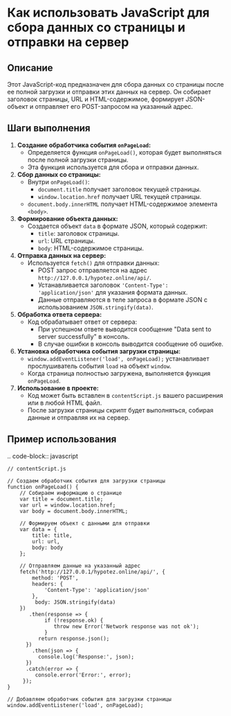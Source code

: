 Как использовать JavaScript для сбора данных со страницы и отправки на сервер
=========================================================================================

Описание
-------------------------
Этот JavaScript-код предназначен для сбора данных со страницы после ее полной загрузки и отправки этих данных на сервер. Он собирает заголовок страницы, URL и HTML-содержимое, формирует JSON-объект и отправляет его POST-запросом на указанный адрес.

Шаги выполнения
-------------------------
1.  **Создание обработчика события `onPageLoad`:**
    -   Определяется функция `onPageLoad()`, которая будет выполняться после полной загрузки страницы.
    -  Эта функция используется для сбора и отправки данных.
2.  **Сбор данных со страницы:**
    -   Внутри `onPageLoad()`:
         -  `document.title` получает заголовок текущей страницы.
        -  `window.location.href` получает URL текущей страницы.
       -   `document.body.innerHTML` получает HTML-содержимое элемента `<body>`.
3.  **Формирование объекта данных:**
    - Создается объект `data` в формате JSON, который содержит:
        -  `title`: заголовок страницы.
        -  `url`: URL страницы.
        - `body`: HTML-содержимое страницы.
4. **Отправка данных на сервер:**
   - Используется `fetch()` для отправки данных:
     -   POST запрос отправляется на адрес `http://127.0.0.1/hypotez.online/api/`.
     -  Устанавливается заголовок `'Content-Type': 'application/json'` для указания формата данных.
       - Данные отправляются в теле запроса в формате JSON с использованием `JSON.stringify(data)`.
5.  **Обработка ответа сервера:**
    -   Код обрабатывает ответ от сервера:
        -   При успешном ответе выводится сообщение "Data sent to server successfully" в консоль.
        -   В случае ошибки в консоль выводится сообщение об ошибке.
6. **Установка обработчика события загрузки страницы:**
   - `window.addEventListener('load', onPageLoad);` устанавливает прослушиватель события `load` на объект `window`.
   - Когда страница полностью загружена, выполняется функция `onPageLoad`.
7.  **Использование в проекте:**
    -  Код может быть вставлен в `contentScript.js` вашего расширения или в любой HTML файл.
    - После загрузки страницы скрипт будет выполняться, собирая данные и отправляя их на сервер.

Пример использования
-------------------------
.. code-block:: javascript

    // contentScript.js
    
    // Создаем обработчик события для загрузки страницы
    function onPageLoad() {
        // Собираем информацию о странице
        var title = document.title;
        var url = window.location.href;
        var body = document.body.innerHTML;
    
        // Формируем объект с данными для отправки
        var data = {
            title: title,
            url: url,
            body: body
        };
    
        // Отправляем данные на указанный адрес
        fetch('http://127.0.0.1/hypotez.online/api/', {
            method: 'POST',
            headers: {
                'Content-Type': 'application/json'
            },
             body: JSON.stringify(data)
        })
           .then(response => {
                if (!response.ok) {
                   throw new Error('Network response was not ok');
                }
              return response.json();
          })
            .then(json => {
              console.log('Response:', json);
          })
          .catch(error => {
             console.error('Error:', error);
         });
    }
    
    // Добавляем обработчик события для загрузки страницы
    window.addEventListener('load', onPageLoad);
```